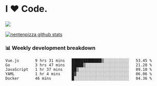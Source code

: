 # I ❤️ Code.

### ![](http://img.shields.io/badge/Go-language-blue?style=for-the-badge&logo=appveyor)
[![nentenpizza github stats](https://github-readme-stats.vercel.app/api?username=nentenpizza&count_private=true)](https://github.com/anuraghazra/github-readme-stats)

### 📊 Weekly development breakdown

<!--START_SECTION:waka-->
```text
Vue.js       9 hrs 31 mins   █████████████▒░░░░░░░░░░░   53.45 % 
Go           3 hrs 47 mins   █████▒░░░░░░░░░░░░░░░░░░░   21.28 % 
JavaScript   1 hr 37 mins    ██▒░░░░░░░░░░░░░░░░░░░░░░   09.10 % 
YAML         1 hr 4 mins     █▓░░░░░░░░░░░░░░░░░░░░░░░   06.06 % 
Docker       46 mins         █░░░░░░░░░░░░░░░░░░░░░░░░   04.36 % 
```
<!--END_SECTION:waka-->

